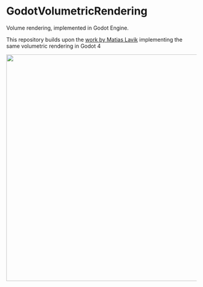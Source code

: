 # GodotVolumetricRendering
Volume rendering, implemented in Godot Engine.

This repository builds upon the [work by Matias Lavik](https://github.com/mlavik1/UnityVolumeRendering) implementing the same volumetric rendering in Godot 4

<img src="Screenshots/example.gif" width="600x">